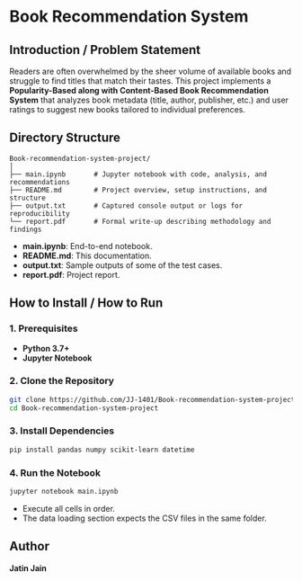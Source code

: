 # Book Recommendation System

## Introduction / Problem Statement
Readers are often overwhelmed by the sheer volume of available books and struggle to find titles that match their tastes. This project implements a **Popularity-Based along with Content-Based Book Recommendation System** that analyzes book metadata (title, author, publisher, etc.) and user ratings to suggest new books tailored to individual preferences.

## Directory Structure

```plaintext
Book-recommendation-system-project/
│
├── main.ipynb       # Jupyter notebook with code, analysis, and recommendations
├── README.md        # Project overview, setup instructions, and structure
├── output.txt       # Captured console output or logs for reproducibility
└── report.pdf       # Formal write-up describing methodology and findings
```

- **main.ipynb**: End-to-end notebook.  
- **README.md**: This documentation.  
- **output.txt**: Sample outputs of some of the test cases.  
- **report.pdf**: Project report.

## How to Install / How to Run

### 1. Prerequisites
- **Python 3.7+**  
- **Jupyter Notebook**  

### 2. Clone the Repository
```bash
git clone https://github.com/JJ-1401/Book-recommendation-system-project
cd Book-recommendation-system-project
```

### 3. Install Dependencies
```bash
pip install pandas numpy scikit-learn datetime
```

### 4. Run the Notebook
```bash
jupyter notebook main.ipynb
```
- Execute all cells in order.  
- The data loading section expects the CSV files in the same folder.  

## Author
**Jatin Jain**
